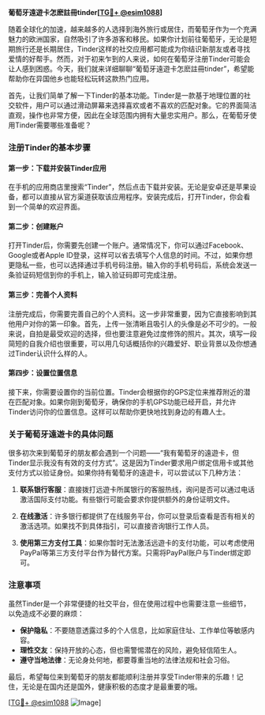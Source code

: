 **葡萄牙遠遊卡怎麽註冊tinder[[TG💪+ @esim1088](https://t.me/s/esim1088)]**

随着全球化的加速，越来越多的人选择到海外旅行或居住，而葡萄牙作为一个充满魅力的欧洲国家，自然吸引了许多游客和移民。如果你计划前往葡萄牙，无论是短期旅行还是长期居住，Tinder这样的社交应用都可能成为你结识新朋友或者寻找爱情的好帮手。然而，对于初来乍到的人来说，如何在葡萄牙注册Tinder可能会让人感到困惑。今天，我们就来详细聊聊“葡萄牙遠遊卡怎麽註冊tinder”，希望能帮助你在异国他乡也能轻松玩转这款热门应用。

首先，让我们简单了解一下Tinder的基本功能。Tinder是一款基于地理位置的社交软件，用户可以通过滑动屏幕来选择喜欢或者不喜欢的匹配对象。它的界面简洁直观，操作也非常方便，因此在全球范围内拥有大量忠实用户。那么，在葡萄牙使用Tinder需要哪些准备呢？

### 注册Tinder的基本步骤

#### 第一步：下载并安装Tinder应用
在手机的应用商店里搜索“Tinder”，然后点击下载并安装。无论是安卓还是苹果设备，都可以直接从官方渠道获取该应用程序。安装完成后，打开Tinder，你会看到一个简单的欢迎界面。

#### 第二步：创建账户
打开Tinder后，你需要先创建一个账户。通常情况下，你可以通过Facebook、Google或者Apple ID登录，这样可以省去填写个人信息的时间。不过，如果你想更隐私一些，也可以选择通过手机号码注册。输入你的手机号码后，系统会发送一条验证码短信到你的手机上，输入验证码即可完成注册。

#### 第三步：完善个人资料
注册完成后，你需要完善自己的个人资料。这一步非常重要，因为它直接影响到其他用户对你的第一印象。首先，上传一张清晰且吸引人的头像是必不可少的。一般来说，自拍是最受欢迎的选择，但也要注意避免过度修饰的照片。其次，填写一段简短的自我介绍也很重要，可以用几句话概括你的兴趣爱好、职业背景以及你想通过Tinder认识什么样的人。

#### 第四步：设置位置信息
接下来，你需要设置你的当前位置。Tinder会根据你的GPS定位来推荐附近的潜在匹配对象。如果你刚到葡萄牙，确保你的手机GPS功能已经开启，并允许Tinder访问你的位置信息。这样可以帮助你更快地找到身边的有趣人士。

### 关于葡萄牙遠遊卡的具体问题

很多初次来到葡萄牙的朋友都会遇到一个问题——“我有葡萄牙的遠遊卡，但Tinder显示我没有有效的支付方式”。这是因为Tinder要求用户绑定信用卡或其他支付方式以验证身份。如果你持有葡萄牙的遠遊卡，可以尝试以下几种方法：

1. **联系银行客服**：直接拨打远遊卡所属银行的客服热线，询问是否可以通过电话激活国际支付功能。有些银行可能会要求你提供额外的身份证明文件。

2. **在线激活**：许多银行都提供了在线服务平台，你可以登录后查看是否有相关的激活选项。如果找不到具体指引，可以直接咨询银行工作人员。

3. **使用第三方支付工具**：如果你暂时无法激活远遊卡的支付功能，可以考虑使用PayPal等第三方支付平台作为替代方案。只需将PayPal账户与Tinder绑定即可。

### 注意事项

虽然Tinder是一个非常便捷的社交平台，但在使用过程中也需要注意一些细节，以免造成不必要的麻烦：

- **保护隐私**：不要随意透露过多的个人信息，比如家庭住址、工作单位等敏感内容。
- **理性交友**：保持开放的心态，但也需警惕潜在的风险，避免轻信陌生人。
- **遵守当地法律**：无论身处何地，都要尊重当地的法律法规和社会习俗。

最后，希望每位来到葡萄牙的朋友都能顺利注册并享受Tinder带来的乐趣！记住，无论是在国内还是国外，健康积极的态度才是最重要的哦。

[[TG💪+ @esim1088](https://t.me/s/esim1088) ![Image](https://i.postimg.cc/4NQfJmqS/Snipaste-2025-05-13-00-14-12.png)]